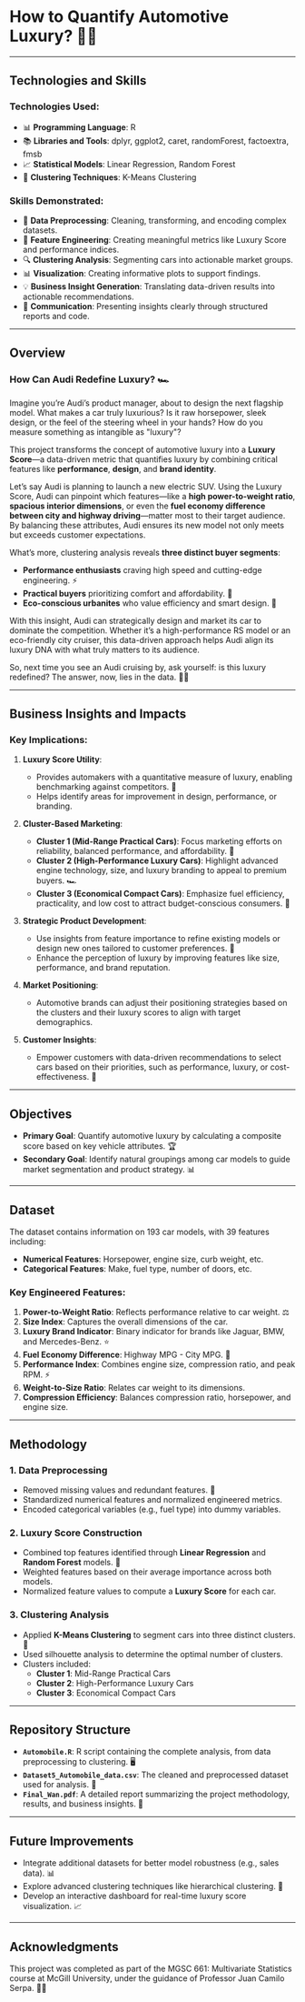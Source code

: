 # How to Quantify Automotive Luxury? 🚗✨

---

## Technologies and Skills
### Technologies Used:
- 📊 **Programming Language**: R
- 📚 **Libraries and Tools**: dplyr, ggplot2, caret, randomForest, factoextra, fmsb
- 📈 **Statistical Models**: Linear Regression, Random Forest
- 🧩 **Clustering Techniques**: K-Means Clustering

### Skills Demonstrated:
- 🧹 **Data Preprocessing**: Cleaning, transforming, and encoding complex datasets.
- 🧪 **Feature Engineering**: Creating meaningful metrics like Luxury Score and performance indices.
- 🔍 **Clustering Analysis**: Segmenting cars into actionable market groups.
- 📊 **Visualization**: Creating informative plots to support findings.
- 💡 **Business Insight Generation**: Translating data-driven results into actionable recommendations.
- 🎤 **Communication**: Presenting insights clearly through structured reports and code.

---

## Overview

### How Can Audi Redefine Luxury? 🏎️

Imagine you’re Audi’s product manager, about to design the next flagship model. What makes a car truly luxurious? Is it raw horsepower, sleek design, or the feel of the steering wheel in your hands? How do you measure something as intangible as "luxury"?  

This project transforms the concept of automotive luxury into a **Luxury Score**—a data-driven metric that quantifies luxury by combining critical features like **performance**, **design**, and **brand identity**. 

Let’s say Audi is planning to launch a new electric SUV. Using the Luxury Score, Audi can pinpoint which features—like a **high power-to-weight ratio**, **spacious interior dimensions**, or even the **fuel economy difference between city and highway driving**—matter most to their target audience. By balancing these attributes, Audi ensures its new model not only meets but exceeds customer expectations.  

What’s more, clustering analysis reveals **three distinct buyer segments**:
- **Performance enthusiasts** craving high speed and cutting-edge engineering. ⚡
- **Practical buyers** prioritizing comfort and affordability. 💼
- **Eco-conscious urbanites** who value efficiency and smart design. 🌱

With this insight, Audi can strategically design and market its car to dominate the competition. Whether it’s a high-performance RS model or an eco-friendly city cruiser, this data-driven approach helps Audi align its luxury DNA with what truly matters to its audience.  

So, next time you see an Audi cruising by, ask yourself: is this luxury redefined? The answer, now, lies in the data. 🚗✨

---

## Business Insights and Impacts
### Key Implications:
1. **Luxury Score Utility**: 
   - Provides automakers with a quantitative measure of luxury, enabling benchmarking against competitors. 📏
   - Helps identify areas for improvement in design, performance, or branding.

2. **Cluster-Based Marketing**:
   - **Cluster 1 (Mid-Range Practical Cars)**: Focus marketing efforts on reliability, balanced performance, and affordability. 💼
   - **Cluster 2 (High-Performance Luxury Cars)**: Highlight advanced engine technology, size, and luxury branding to appeal to premium buyers. 🏎️
   - **Cluster 3 (Economical Compact Cars)**: Emphasize fuel efficiency, practicality, and low cost to attract budget-conscious consumers. 🌱

3. **Strategic Product Development**:
   - Use insights from feature importance to refine existing models or design new ones tailored to customer preferences. 🔧
   - Enhance the perception of luxury by improving features like size, performance, and brand reputation.

4. **Market Positioning**:
   - Automotive brands can adjust their positioning strategies based on the clusters and their luxury scores to align with target demographics.

5. **Customer Insights**:
   - Empower customers with data-driven recommendations to select cars based on their priorities, such as performance, luxury, or cost-effectiveness. 🎯

---

## Objectives
- **Primary Goal**: Quantify automotive luxury by calculating a composite score based on key vehicle attributes. 🏆
- **Secondary Goal**: Identify natural groupings among car models to guide market segmentation and product strategy. 📊

---

## Dataset
The dataset contains information on 193 car models, with 39 features including:
- **Numerical Features**: Horsepower, engine size, curb weight, etc.
- **Categorical Features**: Make, fuel type, number of doors, etc.

### Key Engineered Features:
1. **Power-to-Weight Ratio**: Reflects performance relative to car weight. ⚖️
2. **Size Index**: Captures the overall dimensions of the car.
3. **Luxury Brand Indicator**: Binary indicator for brands like Jaguar, BMW, and Mercedes-Benz. ⭐
4. **Fuel Economy Difference**: Highway MPG - City MPG. 🚗
5. **Performance Index**: Combines engine size, compression ratio, and peak RPM. ⚡
6. **Weight-to-Size Ratio**: Relates car weight to its dimensions.
7. **Compression Efficiency**: Balances compression ratio, horsepower, and engine size.

---

## Methodology

### 1. Data Preprocessing
- Removed missing values and redundant features. 🧹
- Standardized numerical features and normalized engineered metrics.
- Encoded categorical variables (e.g., fuel type) into dummy variables.

### 2. Luxury Score Construction
- Combined top features identified through **Linear Regression** and **Random Forest** models. 🌟
- Weighted features based on their average importance across both models.
- Normalized feature values to compute a **Luxury Score** for each car.

### 3. Clustering Analysis
- Applied **K-Means Clustering** to segment cars into three distinct clusters. 🧩
- Used silhouette analysis to determine the optimal number of clusters.
- Clusters included:
  - **Cluster 1**: Mid-Range Practical Cars
  - **Cluster 2**: High-Performance Luxury Cars
  - **Cluster 3**: Economical Compact Cars

---

## Repository Structure
- **`Automobile.R`**: R script containing the complete analysis, from data preprocessing to clustering. 🖥️
- **`Dataset5_Automobile_data.csv`**: The cleaned and preprocessed dataset used for analysis. 📂
- **`Final_Wan.pdf`**: A detailed report summarizing the project methodology, results, and business insights. 📄

---

## Future Improvements
- Integrate additional datasets for better model robustness (e.g., sales data). 📊
- Explore advanced clustering techniques like hierarchical clustering. 🧠
- Develop an interactive dashboard for real-time luxury score visualization. 📈

---

## Acknowledgments
This project was completed as part of the MGSC 661: Multivariate Statistics course at McGill University, under the guidance of Professor Juan Camilo Serpa. 👨‍🏫

